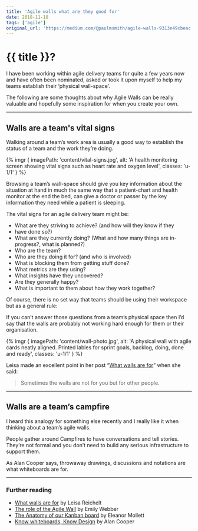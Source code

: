 ```yaml
---
title: 'Agile walls what are they good for'
date: 2018-11-18
tags: ['agile']
original_url: 'https://medium.com/@paulmsmith/agile-walls-9313e49cbeac'
---
```


# {{ title }}?

I have been working within agile delivery teams for quite a few years now and have often been nominated, asked or took it upon myself to help my teams establish their ‘physical wall-space’.

The following are some thoughts about why Agile Walls can be really valuable and hopefully some inspiration for when you create your own.

---

## Walls are a team's vital signs

Walking around a team’s work area is usually a good way to establish the status of a team and the work they’re doing.

{% imgr {
  imagePath: 'content/vital-signs.jpg',
  alt: 'A health monitoring screen showing vital signs such as heart rate and oxygen level',
  classes: 'u-1/1'
  }
%}

Browsing a team’s wall-space should give you key information about the situation at hand in much the same way that a patient-chart and health monitor at the end the bed, can give a doctor or passer by the key information they need while a patient is sleeping.

The vital signs for an agile delivery team might be:

- What are they striving to achieve? (and how will they know if they
- have done so?)
- What are they currently doing? (What and how many things are in-progress?, what is planned?)
- Who are the team?
- Who are they doing it for? (and who is involved)
- What is blocking them from getting stuff done?
- What metrics are they using?
- What insights have they uncovered?
- Are they generally happy?
- What is important to them about how they work together?

Of course, there is no set way that teams should be using their workspace but as a general rule:

If you can’t answer those questions from a team’s physical space then I’d say that the walls are probably not working hard enough for them or their organisation.

{% imgr {
    imagePath: 'content/wall-photo.jpg',
    alt: 'A physical wall with agile cards neatly aligned. Printed lables for sprint goals, backlog, doing, done and ready',
    classes: 'u-1/1'
  }
%}

Leisa made an excellent point in her post “[What walls are for](http://www.disambiguity.com/what-walls-are-for/)” when she said:

> Sometimes the walls are not for you but for other people.

---

## Walls are a team’s campfire

I heard this analogy for something else recently and I really like it when thinking about a team’s agile walls.

People gather around Campfires to have conversations and tell stories. They’re not formal and you don’t need to build any serious infrastructure to support them.

As Alan Cooper says, throwaway drawings, discussions and notations are what whiteboards are for.

---

### Further reading

- [What walls are for](http://www.disambiguity.com/what-walls-are-for/) by Leisa Reichelt
- [The role of the Agile Wall](https://gds.blog.gov.uk/2012/12/19/the-agile-wall/) by Emily Webber
- [The Anatomy of our Kanban board](https://medium.com/@eleanor.mollett/the-anatomy-of-our-kanban-board-93f694b603e0) by Eleanor Mollett
- [Know whiteboards, Know Design](https://medium.com/@MrAlanCooper/know-whiteboards-know-design-eb3a362df684) by Alan Cooper
